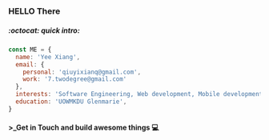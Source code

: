 ### HELLO There 

##### :octocat: quick intro:
```javascript
const ME = {
  name: 'Yee Xiang',
  email: {
    personal: 'qiuyixianq@gmail.com',
    work: '7.twodegree@gmail.com'
  },
  interests: 'Software Engineering, Web development, Mobile development',
  education: 'UOWMKDU Glenmarie',
}
```

#### >_Get in Touch and build **awesome** things :computer:
